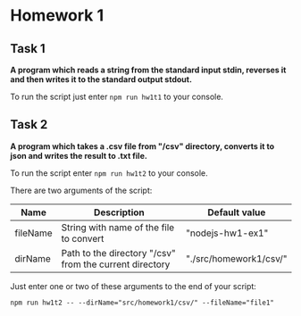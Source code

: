 # Homework 1

## Task 1

**A program which reads a string from the standard input stdin, reverses it and then writes it to the standard output stdout.**

To run the script just enter `npm run hw1t1` to your console.

## Task 2

**A program which takes a .csv file from "/csv" directory, converts it to json and writes the result to .txt file.**

To run the script enter `npm run hw1t2` to your console.

There are two arguments of the script:

| Name | Description | Default value |
| --- | --- | --- |
| fileName | String with name of the file to convert | "nodejs-hw1-ex1" |
| dirName | Path to the directory "/csv" from the current directory | "./src/homework1/csv/" |

Just enter one or two of these arguments to the end of your script:

```shell
npm run hw1t2 -- --dirName="src/homework1/csv/" --fileName="file1"
```
